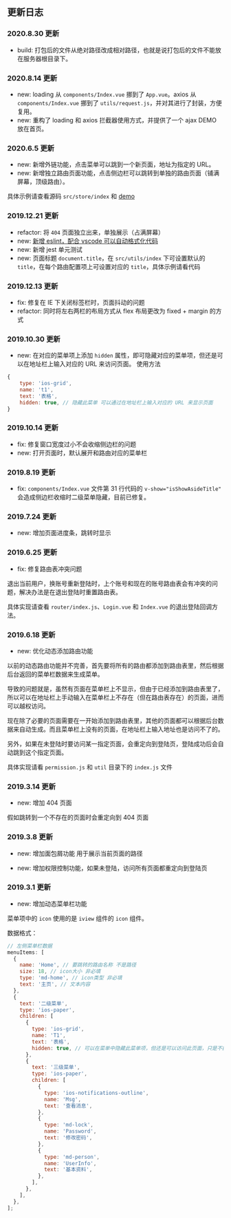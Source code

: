 ## 更新日志

### 2020.8.30 更新

- build: 打包后的文件从绝对路径改成相对路径，也就是说打包后的文件不能放在服务器根目录下。

### 2020.8.14 更新

- new: loading 从 `components/Index.vue` 挪到了 `App.vue`。axios 从 `components/Index.vue` 挪到了 `utils/request.js`，并对其进行了封装，方便复用。
- new: 重构了 loading 和 axios 拦截器使用方式，并提供了一个 ajax DEMO 放在首页。

### 2020.6.5 更新

- new: 新增外链功能，点击菜单可以跳到一个新页面，地址为指定的 URL。
- new: 新增独立路由页面功能，点击侧边栏可以跳转到单独的路由页面（铺满屏幕，顶级路由）。

具体示例请查看源码 `src/store/index` 和 [demo](https://woai3c.github.io/)

### 2019.12.21 更新

- refactor: 将 `404` 页面独立出来，单独展示（占满屏幕）
- new: [新增 eslint，配合 vscode 可以自动格式化代码](https://github.com/woai3c/Front-end-articles/blob/master/eslint-vscode-format.md)
- new: 新增 jest 单元测试
- new: 页面标题 `document.title`，在 `src/utils/index` 下可设置默认的 `title`，在每个路由配置项上可设置对应的 `title`，具体示例请看代码

### 2019.12.13 更新

- fix: 修复在 IE 下关闭标签栏时，页面抖动的问题
- refactor: 同时将左右两栏的布局方式从 flex 布局更改为 fixed + margin 的方式

### 2019.10.30 更新

- new: 在对应的菜单项上添加 `hidden` 属性，即可隐藏对应的菜单项，但还是可以在地址栏上输入对应的 URL 来访问页面。
  使用方法

```js
{
    type: 'ios-grid',
    name: 't1',
    text: '表格',
    hidden: true, // 隐藏此菜单 可以通过在地址栏上输入对应的 URL 来显示页面
}
```

### 2019.10.14 更新

- fix: 修复窗口宽度过小不会收缩侧边栏的问题
- new: 打开页面时，默认展开和路由对应的菜单栏

### 2019.8.19 更新

- fix: `components/Index.vue` 文件第 31 行代码的 `v-show="isShowAsideTitle"` 会造成侧边栏收缩时二级菜单隐藏，目前已修复。

### 2019.7.24 更新

- new: 增加页面进度条，跳转时显示

### 2019.6.25 更新

- fix: 修复路由表冲突问题

退出当前用户，换账号重新登陆时，上个账号和现在的账号路由表会有冲突的问题，解决办法是在退出登陆时重置路由表。

具体实现请查看 `router/index.js`、`Login.vue` 和 `Index.vue` 的退出登陆回调方法。

### 2019.6.18 更新

- new: 优化动态添加路由功能

以前的动态路由功能并不完善，首先要将所有的路由都添加到路由表里，然后根据后台返回的菜单栏数据来生成菜单。

导致的问题就是，虽然有页面在菜单栏上不显示，但由于已经添加到路由表里了，所以可以在地址栏上手动输入在菜单栏上不存在（但在路由表存在）的页面，进而可以越权访问。

现在除了必要的页面需要在一开始添加到路由表里，其他的页面都可以根据后台数据来自动生成。而且菜单栏上没有的页面，在地址栏上输入地址也是访问不了的。

另外，如果在未登陆时要访问某一指定页面，会重定向到登陆页，登陆成功后会自动跳到这个指定页面。

具体实现请看 `permission.js` 和 `util` 目录下的 `index.js` 文件

### 2019.3.14 更新

- new: 增加 404 页面

假如跳转到一个不存在的页面时会重定向到 404 页面

### 2019.3.8 更新

- new: 增加面包屑功能 用于展示当前页面的路径

- new: 增加权限控制功能，如果未登陆，访问所有页面都重定向到登陆页

### 2019.3.1 更新

- new: 增加动态菜单栏功能

菜单项中的 `icon` 使用的是 `iview` 组件的 `icon` 组件。

数据格式：

```js
// 左侧菜单栏数据
menuItems: [
  {
    name: 'Home', // 要跳转的路由名称 不是路径
    size: 18, // icon大小 非必填
    type: 'md-home', // icon类型 非必填
    text: '主页', // 文本内容
  },
  {
    text: '二级菜单',
    type: 'ios-paper',
    children: [
      {
        type: 'ios-grid',
        name: 'T1',
        text: '表格',
        hidden: true, // 可以在菜单中隐藏此菜单项，但还是可以访问此页面，只是不能在菜单栏中看见。
      },
      {
        text: '三级菜单',
        type: 'ios-paper',
        children: [
          {
            type: 'ios-notifications-outline',
            name: 'Msg',
            text: '查看消息',
          },
          {
            type: 'md-lock',
            name: 'Password',
            text: '修改密码',
          },
          {
            type: 'md-person',
            name: 'UserInfo',
            text: '基本资料',
          },
        ],
      },
    ],
  },
];
```
